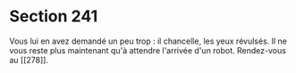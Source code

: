 # Section 241

Vous lui en avez demandé un peu trop : il chancelle, les yeux révulsés. Il ne vous reste plus maintenant qu'à attendre l'arrivée d'un robot. Rendez-vous au [[278]].
